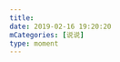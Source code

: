 ```yaml
---
title: 
date: 2019-02-16 19:20:20
mCategories: [说说]
type: moment
---
```


<div id="pics-20190216192020"></div>

<script src="/lib/moment/pics.js"></script>
<script>
var data = [
    {"link": "2019-02-16_000000.jpeg", "type": "shuoshuo"},
    {"link": "2019-02-16_000001.jpeg", "type": "shuoshuo"},
    {"link": "2019-02-16_000002.jpeg", "type": "shuoshuo"},
    {"link": "2019-02-16_000003.jpeg", "type": "shuoshuo"},
    {"link": "2019-02-16_000004.jpeg", "type": "shuoshuo"},
    {"link": "2019-02-16_000005.jpeg", "type": "shuoshuo"}
];
picsRender(data, "pics-20190216192020");
</script>
